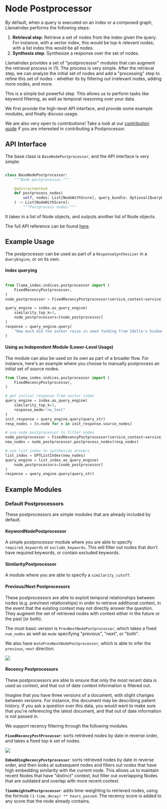 # Node Postprocessor

By default, when a query is executed on an index or a composed graph, LlamaIndex performs
the following steps:
1. **Retrieval step**: Retrieve a set of nodes from the index given the query. For instance, with a vector index, 
    this would be top-k relevant nodes; with a list index this would be all nodes.
2. **Synthesis step**: Synthesize a response over the set of nodes.

LlamaIndex provides a set of "postprocessor" modules that can augment the retrieval process in (1).
The process is very simple. After the retrieval step, we can analyze the initial set of nodes and add a "processing" step to 
refine this set of nodes - whether its by filtering out irrelevant nodes, adding more nodes, and more.

This is a simple but powerful step. This allows us to perform tasks like keyword filtering, as well as temporal reasoning
over your data.

We first provide the high-level API interface, and provide some example modules, and finally discuss usage.

We are also very open to contributions! Take a look at our [contribution guide](https://github.com/jerryjliu/llama_index/blob/main/CONTRIBUTING.md) if you 
are interested in contributing a Postprocessor.

## API Interface

The base class is `BaseNodePostprocessor`, and the API interface is very simple: 

```python

class BaseNodePostprocessor:
    """Node postprocessor."""

    @abstractmethod
    def postprocess_nodes(
        self, nodes: List[NodeWithScore], query_bundle: Optional[QueryBundle]
    ) -> List[NodeWithScore]:
        """Postprocess nodes."""
```

It takes in a list of Node objects, and outputs another list of Node objects.

The full API reference can be found [here](/reference/node_postprocessor.rst).


## Example Usage

The postprocessor can be used as part of a `ResponseSynthesizer` in a `QueryEngine`, or on its own.

#### Index querying

```python

from llama_index.indices.postprocessor import (
    FixedRecencyPostprocessor,
)
node_postprocessor = FixedRecencyPostprocessor(service_context=service_context)

query_engine = index.as_query_engine(
    similarity_top_k=3,
    node_postprocessors=[node_postprocessor]
)
response = query_engine.query(
    "How much did the author raise in seed funding from Idelle's husband (Julian) for Viaweb?", 
)

```


#### Using as Independent Module (Lower-Level Usage)

The module can also be used on its own as part of a broader flow. For instance,
here's an example where you choose to manually postprocess an initial set of source nodes.

```python
from llama_index.indices.postprocessor import (
    FixedRecencyPostprocessor,
)

# get initial response from vector index
query_engine = index.as_query_engine(
    similarity_top_k=3,
    response_mode="no_text"
)
init_response = query_engine.query(query_str)
resp_nodes = [n.node for n in init_response.source_nodes]

# use node postprocessor to filter nodes
node_postprocessor = FixedRecencyPostprocessor(service_context=service_context)
new_nodes = node_postprocessor.postprocess_nodes(resp_nodes)

# use list index to synthesize answers
list_index = GPTListIndex(new_nodes)
query_engine = list_index.as_query_engine(
    node_postprocessors=[node_postprocessor]
)
response = query_engine.query(query_str)
```


## Example Modules

### Default Postprocessors

These postprocessors are simple modules that are already included by default.

#### KeywordNodePostprocessor

A simple postprocessor module where you are able to specify `required_keywords` or `exclude_keywords`.
This will filter out nodes that don't have required keywords, or contain excluded keywords.

#### SimilarityPostprocessor

A module where you are able to specify a `similarity_cutoff`.

#### Previous/Next Postprocessors

These postprocessors are able to exploit temporal relationships between nodes
(e.g. prev/next relationships) in order to retrieve additional
context, in the event that the existing context may not directly answer
the question. They augment the set of retrieved nodes with context
either in the future or the past (or both).

The most basic version is `PrevNextNodePostprocessor`, which takes a fixed
`num_nodes` as well as `mode` specifying "previous", "next", or "both".

We also have `AutoPrevNextNodePostprocessor`, which is able to infer
the `previous`, `next` direction.

![](/_static/node_postprocessors/prev_next.png)


#### Recency Postprocessors

These postprocessors are able to ensure that only the most recent
data is used as context, and that out of date context information is filtered out.

Imagine that you have three versions of a document, with slight changes between versions. For instance, this document may be describing patient history. If you ask a question over this data, you would want to make sure that you're referencing the latest document, and that out of date information is not passed in.

We support recency filtering through the following modules.

**`FixedRecencyPostProcessor`**: sorts retrieved nodes by date in reverse order, and takes a fixed top-k set of nodes.

![](/_static/node_postprocessors/recency.png)

**`EmbeddingRecencyPostprocessor`**: sorts retrieved nodes by date in reverse order, and then
looks at subsequent nodes and filters out nodes that have high embedding 
similarity with the current node. This allows us to maintain recent Nodes
that have "distinct" context, but filter out overlapping Nodes that
are outdated and overlap with more recent context.


**`TimeWeightedPostprocessor`**: adds time-weighting to retrieved nodes, using the formula `(1-time_decay) ** hours_passed`.
The recency score is added to any score that the node already contains.


